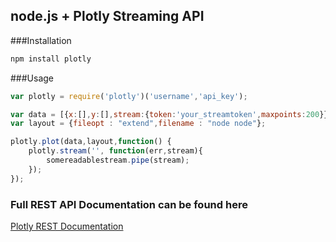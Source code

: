 ## node.js + Plotly Streaming API

###Installation
```Javascript
npm install plotly
```
###Usage
```Javascript
var plotly = require('plotly')('username','api_key');

var data = [{x:[],y:[],stream:{token:'your_streamtoken',maxpoints:200}}];
var layout = {fileopt : "extend",filename : "node node"};

plotly.plot(data,layout,function() {
	plotly.stream('', function(err,stream){
		somereadablestream.pipe(stream);
	});
});
```

### Full REST API Documentation can be found here

[Plotly REST Documentation](https://plot.ly/api/rest/)
